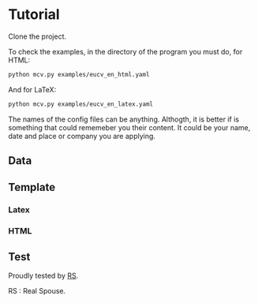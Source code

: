 # Tutorial

Clone the project.



To check the examples, in the directory of the program you must do, for HTML:
```sh
python mcv.py examples/eucv_en_html.yaml
```
And for LaTeX:
```sh
python mcv.py examples/eucv_en_latex.yaml
```


The names of the config files can be anything. Althogth, it is better if is something that could rememeber you their 
content. It could be your name, date and place or company you are applying.



## Data

## Template

### Latex


### HTML


## Test

Proudly tested by [RS](RS).

RS
: Real Spouse.